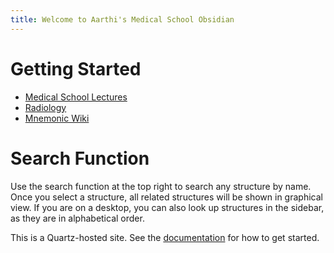 ```yaml
---
title: Welcome to Aarthi's Medical School Obsidian
---
```

# Getting Started
- [Medical School Lectures](<Medical School Lectures.md>) 
- [Radiology](<Radiology Wiki.md>)
- [Mnemonic Wiki](<Mnemonic Wiki.md>)


# Search Function
Use the search function at the top right to search any structure by name. Once you select a structure, all related structures will be shown in graphical 
view. If you are on a desktop, you can also look up structures in the sidebar, as they are in alphabetical order. 




This is a Quartz-hosted site. 
See the [documentation](https://quartz.jzhao.xyz) for how to get started.
